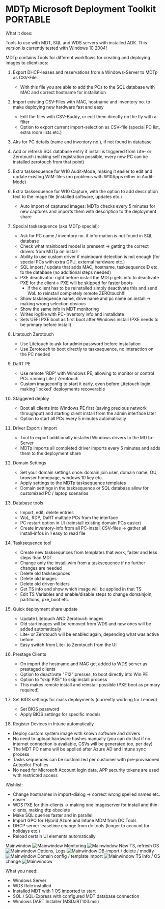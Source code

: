 # MDTp Microsoft Deployment Toolkit PORTABLE

What it does:

Tools to use with MDT, SQL and WDS servers with installed ADK.
This version is currently tested with Windows 10 2004!

MDTp contains Tools for different workflows for creating and deploying images to client-pcs:

1. Export DHCP-leases and reservations from a Windows-Server to MDTp as CSV-File.
    - With this file you are able to add the PCs to the SQL database with MAC and correct hostname for installation
    
2. Import exisiting CSV-Files with MAC, hostname and inventory no. to make deploying new hardware fast and easy
    - Edit the files with CSV-Buddy, or edit them directly on the fly with a filter
    - Option to export current import-selection as CSV-file (special PC list, extra room lists etc.)

3. Aks for PC details (name and inventory no.), if not found in database

4. Add or refresh SQL database entry if install is triggered from Lite- or Zerotouch (making self registration possible, every new PC can be installed zerotouch from that point)

5. Extra tasksequence for W10 Audit-Mode, making it easier to edit and update existing WIM-files (no problems with W10Apps either in Audit-Mode)

6. Extra tasksequence for W10 Capture, with the option to add description text to the image file (installed software, updates etc.)
    - Auto import of captured images: MDTp checks every 5 minutes for new captures and imports them with description to the deployment share

7. Special tasksequence (aka MDTp special):
    - Ask for PC name / inventory no. if information is not found in SQL database
    - Check what mainboard model is prensent -> getting the correct drivers from MDTp on install
    - Ability to use custom driver if mainboard detection is not enough (for special PCs with extra GPU, external hardware etc.)
    - SQL import / update that adds MAC, hostname, tasksequenceID etc. to the database (no additional steps needed)
    - PXE deactivator: right before install the MDTp gets info to deactivate PXE for the client-> PXE will be skipped for faster boots
        - if the client has to be reinstalled simply deactivate this and send WoL to reinstall completely remote ZEROtouch!!!
    - Show tasksequence name, drive name and pc name on install -> making wrong selection obvious
    - Show the same info in MDT monitoring
    - Writes logfile with PC-inventory info and installdate
    - Sets UEFI PXE boot as first boot after Windows install (PXE needs to be primary before install)
    
8. Litetouch Zerotouch
    - Use Litetouch to ask for admin password before installation
    - Use Zerotouch to boot directly to tasksequence, no interaction on the PC needed
    
9. DaRT PE
    - Use remote 'RDP' with Windows PE, allowing to monitor or control PCs running Lite / Zerotouch
    - Custom imageconfig to start it early, even before Litetouch login, making 'locked' deployments recoverable
    
10. Staggered deploy
    - Boot all clients into Windows PE first (saving precious network throughput) and starting client install from the admin interface later
    - Option to start all PCs every 5 minutes automatically
    
11. Driver Export / Import
    - Tool to export additionally installed Windows drivers to the MDTp-Server
    - MDTp imports all completed driver imports every 5 minutes and adds them to the deployment share

12. Domain Settings
    - Set your domain settings once: domain join user, domain name, OU, browser homepage, windows 10 key etc.
    - Apply settings to the MDTp tasksequence templates
    - Domain settings in the tasksequence or SQL database allow for customized PC / laptop scenarios
    
13. Database tools
    - Import, edit, delete entries
    - WoL, RDP, DaRT multiple PCs from the interface
    - PC restart option in UI (reinstall existing domain PCs easier)
    - Create inventory-info from all PC-install CSV-files -> gather all install-infos in 1 easy to read file
    
14. Tasksequence tool
    - Create new tasksequnces from templates that work, faster and less steps than MDT
    - Change only the install.wim from a tasksequence if no further changes are needed
    - Delete old tasksequnces
    - Delete old images
    - Delete old driver-folders
    - Get TS info and show which image will be applied in that TS
    - Edit TS Variables and enable/disable steps to change domainjoin, partitions, pxe_boot etc.
    
15. Quick deployment share update
    - Update Litetouch AND Zerotouch images
    - Old startimages will be removed from WDS and new ones will be added automatically
    - Lite- or Zerotouch will be enabled again, depending what was active before
    - Easy switch from Lite- to Zerotouch from the UI
   
16. Prestage Clients
    - On import the hostname and MAC get added to WDS server as prestaged clients
    - Option to deactivate "F12" presses, to boot directly into Win PE
    - Option to "skip PXE" to skip install process
    - This makes remote install and reinstall possible (PXE boot as primary required)
    
17. Set BIOS settings for mass deployments (currently working for Lenovo)
    - Set BIOS password
    - Apply BIOS settings for specific models    
    
18. Register Devices in Intune automatically
   - Deploy custom system image with known software and drivers
   - No need to upload hardware hashes manually (you can do that if no internet connection is available, CSVs will be generated too, per day)
   - The MDT PC name will be applied after Azure AD and Intune sync process
   - Tasks sequences can be customized per customer with pre-provisioned Autopilot-Profiles
   - No need for Microsoft Account login data, APP security tokens are used with restricted access

Wishlist:
- Change hostnames in import-dialog -> correct wrong spelled names etc. easier
- WDS PXE for thin-clients -> making one imageserver for install and thin-clients, making tftp obsolete
- Make SQL queries faster and in parallel
- Import GPO for Hybrid Azure and Intune MDM from DC Tools
- DHCP server leasetime change from dc tools (longer to account for holidays etc.)
- Reload certain UI elements automatically

Mainwindow
![Mainwindow](Screenshots/MDTp_v1.5_Status.jpg)
Monitoring
![Mainwindow](Screenshots/Screen2.png)
New TS, refresh DS
![Mainwindow](Screenshots/MDTp_v1.5_Logs.jpg)
Options, Logs
![Mainwindow](Screenshots/Screen4.png)
DB-import / delete / modify
![Mainwindow](Screenshots/Screen5_DB_import.png)
Domain config / template import
![Mainwindow](Screenshots/Screen6_domain_config.png)
TS info / OS change
![Mainwindow](Screenshots/Screen7_ts_info_os_change.png)


What you need:

- Windows Server
- WDS Role installed
- Installed MDT with 1 OS imported to start
- SQL / SQL-Express with configured MDT database connection
- Windows DART Installer (MSDaRT100.msi)